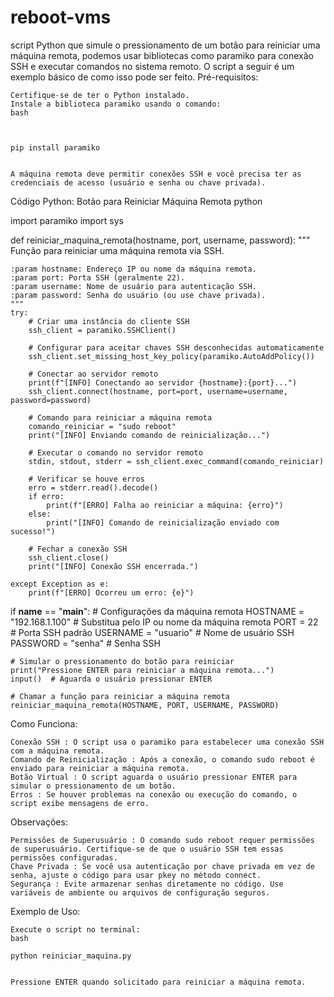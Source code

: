 # reboot-vms
script Python que simule o pressionamento de um botão para reiniciar uma máquina remota, podemos usar bibliotecas como paramiko para conexão SSH e executar comandos no sistema remoto. O script a seguir é um exemplo básico de como isso pode ser feito. 
Pré-requisitos: 

    Certifique-se de ter o Python instalado.
    Instale a biblioteca paramiko usando o comando:
    bash
     
   

    pip install paramiko
     
     
    A máquina remota deve permitir conexões SSH e você precisa ter as credenciais de acesso (usuário e senha ou chave privada).
     

Código Python: Botão para Reiniciar Máquina Remota 
python
 


import paramiko
import sys

def reiniciar_maquina_remota(hostname, port, username, password):
    """
    Função para reiniciar uma máquina remota via SSH.
    
    :param hostname: Endereço IP ou nome da máquina remota.
    :param port: Porta SSH (geralmente 22).
    :param username: Nome de usuário para autenticação SSH.
    :param password: Senha do usuário (ou use chave privada).
    """
    try:
        # Criar uma instância do cliente SSH
        ssh_client = paramiko.SSHClient()
        
        # Configurar para aceitar chaves SSH desconhecidas automaticamente
        ssh_client.set_missing_host_key_policy(paramiko.AutoAddPolicy())
        
        # Conectar ao servidor remoto
        print(f"[INFO] Conectando ao servidor {hostname}:{port}...")
        ssh_client.connect(hostname, port=port, username=username, password=password)
        
        # Comando para reiniciar a máquina remota
        comando_reiniciar = "sudo reboot"
        print("[INFO] Enviando comando de reinicialização...")
        
        # Executar o comando no servidor remoto
        stdin, stdout, stderr = ssh_client.exec_command(comando_reiniciar)
        
        # Verificar se houve erros
        erro = stderr.read().decode()
        if erro:
            print(f"[ERRO] Falha ao reiniciar a máquina: {erro}")
        else:
            print("[INFO] Comando de reinicialização enviado com sucesso!")
        
        # Fechar a conexão SSH
        ssh_client.close()
        print("[INFO] Conexão SSH encerrada.")
    
    except Exception as e:
        print(f"[ERRO] Ocorreu um erro: {e}")

if __name__ == "__main__":
    # Configurações da máquina remota
    HOSTNAME = "192.168.1.100"  # Substitua pelo IP ou nome da máquina remota
    PORT = 22                  # Porta SSH padrão
    USERNAME = "usuario"       # Nome de usuário SSH
    PASSWORD = "senha"         # Senha SSH
    
    # Simular o pressionamento do botão para reiniciar
    print("Pressione ENTER para reiniciar a máquina remota...")
    input()  # Aguarda o usuário pressionar ENTER
    
    # Chamar a função para reiniciar a máquina remota
    reiniciar_maquina_remota(HOSTNAME, PORT, USERNAME, PASSWORD)
 
 
Como Funciona: 

    Conexão SSH : O script usa o paramiko para estabelecer uma conexão SSH com a máquina remota.
    Comando de Reinicialização : Após a conexão, o comando sudo reboot é enviado para reiniciar a máquina remota.
    Botão Virtual : O script aguarda o usuário pressionar ENTER para simular o pressionamento de um botão.
    Erros : Se houver problemas na conexão ou execução do comando, o script exibe mensagens de erro.
     

Observações: 

    Permissões de Superusuário : O comando sudo reboot requer permissões de superusuário. Certifique-se de que o usuário SSH tem essas permissões configuradas.
    Chave Privada : Se você usa autenticação por chave privada em vez de senha, ajuste o código para usar pkey no método connect.
    Segurança : Evite armazenar senhas diretamente no código. Use variáveis de ambiente ou arquivos de configuração seguros.
     

Exemplo de Uso: 

    Execute o script no terminal:
    bash
     
    python reiniciar_maquina.py
     
     
    Pressione ENTER quando solicitado para reiniciar a máquina remota.
     
